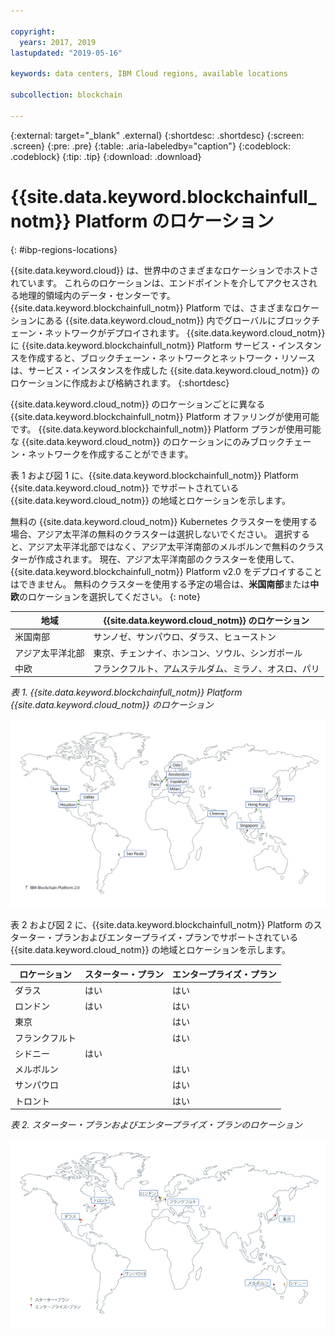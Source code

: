 ```yaml
---

copyright:
  years: 2017, 2019
lastupdated: "2019-05-16"

keywords: data centers, IBM Cloud regions, available locations

subcollection: blockchain

---
```


{:external: target="_blank" .external}
{:shortdesc: .shortdesc}
{:screen: .screen}
{:pre: .pre}
{:table: .aria-labeledby="caption"}
{:codeblock: .codeblock}
{:tip: .tip}
{:download: .download}


# {{site.data.keyword.blockchainfull_notm}} Platform のロケーション
{: #ibp-regions-locations}

{{site.data.keyword.cloud}} は、世界中のさまざまなロケーションでホストされています。 これらのロケーションは、エンドポイントを介してアクセスされる地理的領域内のデータ・センターです。 {{site.data.keyword.blockchainfull_notm}} Platform では、さまざまなロケーションにある {{site.data.keyword.cloud_notm}} 内でグローバルにブロックチェーン・ネットワークがデプロイされます。 {{site.data.keyword.cloud_notm}} に {{site.data.keyword.blockchainfull_notm}} Platform サービス・インスタンスを作成すると、ブロックチェーン・ネットワークとネットワーク・リソースは、サービス・インスタンスを作成した {{site.data.keyword.cloud_notm}} のロケーションに作成および格納されます。
{:shortdesc}

{{site.data.keyword.cloud_notm}} のロケーションごとに異なる {{site.data.keyword.blockchainfull_notm}} Platform オファリングが使用可能です。 {{site.data.keyword.blockchainfull_notm}} Platform プランが使用可能な {{site.data.keyword.cloud_notm}} のロケーションにのみブロックチェーン・ネットワークを作成することができます。

表 1 および図 1 に、{{site.data.keyword.blockchainfull_notm}} Platform {{site.data.keyword.cloud_notm}} でサポートされている {{site.data.keyword.cloud_notm}} の地域とロケーションを示します。

無料の {{site.data.keyword.cloud_notm}} Kubernetes クラスターを使用する場合、アジア太平洋の無料のクラスターは選択しないでください。 選択すると、アジア太平洋北部ではなく、アジア太平洋南部のメルボルンで無料のクラスターが作成されます。 現在、アジア太平洋南部のクラスターを使用して、{{site.data.keyword.blockchainfull_notm}} Platform v2.0 をデプロイすることはできません。 無料のクラスターを使用する予定の場合は、**米国南部**または**中欧**のロケーションを選択してください。
{: note}

| 地域 | {{site.data.keyword.cloud_notm}} のロケーション |
|--------|--------------------|
| 米国南部 | サンノゼ、サンパウロ、ダラス、ヒューストン |
| アジア太平洋北部 | 東京、チェンナイ、ホンコン、ソウル、シンガポール |
| 中欧 | フランクフルト、アムステルダム、ミラノ、オスロ、パリ |

_表 1. {{site.data.keyword.blockchainfull_notm}} Platform {{site.data.keyword.cloud_notm}} のロケーション_


![{{site.data.keyword.blockchainfull_notm}} Platform {{site.data.keyword.cloud_notm}} ロケーション](../images/ibp_v2_regions.png "{{site.data.keyword.blockchainfull_notm}} Platform {{site.data.keyword.cloud_notm}} ロケーション")


表 2 および図 2 に、{{site.data.keyword.blockchainfull_notm}} Platform のスターター・プランおよびエンタープライズ・プランでサポートされている {{site.data.keyword.cloud_notm}} の地域とロケーションを示します。

| ロケーション | スターター・プラン | エンタープライズ・プラン |
|--------|----------|----------|
| ダラス | はい | はい |
| ロンドン | はい | はい |
| 東京 |  | はい |
| フランクフルト |  | はい |
| シドニー | はい |  |
| メルボルン |  | はい |
| サンパウロ |  | はい |
| トロント |  | はい |

_表 2. スターター・プランおよびエンタープライズ・プランのロケーション_


![スターター・プランおよびエンタープライズ・プランのロケーション](../images/ibp_regions.png "{{site.data.keyword.blockchainfull_notm}} Platform のロケーション")
